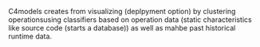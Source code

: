 C4models creates from visualizing (deplpyment option) by clustering operationsusing classifiers based on operation data (static characteristics like source code (starts a database)) as well as mahbe past historical runtime data.